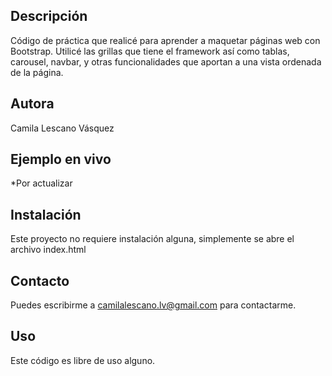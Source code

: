 ## Descripción

Código de práctica que realicé para aprender a maquetar páginas web con Bootstrap. Utilicé las grillas que tiene el framework así como tablas, carousel, navbar, y otras funcionalidades que aportan a una vista ordenada de la página.

## Autora
Camila Lescano Vásquez

## Ejemplo en vivo
*Por actualizar

## Instalación
Este proyecto no requiere instalación alguna, simplemente se abre el archivo index.html 

## Contacto
Puedes escribirme a camilalescano.lv@gmail.com para contactarme.

## Uso
Este código es libre de uso alguno. 
